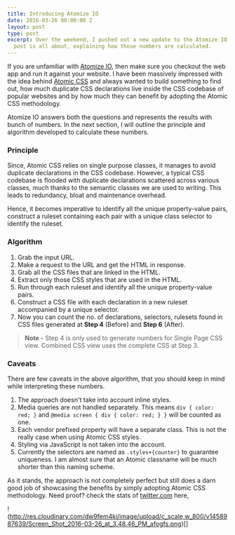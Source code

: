 ```yaml
---
title: Introducing Atomize IO
date: 2016-03-26 00:00:00 Z
layout: post
type: post
excerpt: Over the weekend, I pushed out a new update to the Atomize IO app and this
  post is all about, explaining how those numbers are calculated.
---
```


If you are unfamiliar with [Atomize IO](https://atomize-io.herokuapp.com/), then make sure you checkout the web app
and run it against your website. I have been massively impressed with the idea behind [Atomic CSS](http://acss.io/)
and always wanted to build something to find out, how much duplicate CSS declarations
live inside the CSS codebase of popular websites and by how much they can benefit by adopting the Atomic CSS methodology.

<!-- more -->
Atomize IO answers both the questions and represents the results with bunch of numbers.
In the next section, I will outline the principle and algorithm developed to calculate these numbers.
### Principle

Since, Atomic CSS relies on single purpose classes, it manages to avoid duplicate
declarations in the CSS codebase. However, a typical CSS codebase is flooded with
duplicate declarations scattered across various classes, much thanks to the semantic
classes we are used to writing. This leads to redundancy, bloat and maintenance overhead.  

Hence, it becomes imperative to identify all the unique property-value pairs,
construct a ruleset containing each pair with a unique class selector to identify the ruleset.

### Algorithm

1. Grab the input URL.  
2. Make a request to the URL and get the HTML in response.
3. Grab all the CSS files that are linked in the HTML.  
4. Extract only those CSS styles that are used in the HTML.
5. Run through each ruleset and identify all the unique property-value pairs.
6. Construct a CSS file with each declaration in a new ruleset accompanied by a unique selector.
7. Now you can count the no. of declarations, selectors, rulesets found in CSS files
generated at **Step 4** (Before) and **Step 6** (After).

> **Note -** Step 4 is only used to generate numbers for Single Page CSS view. Combined
CSS view uses the complete CSS at Step 3.

### Caveats

There are few caveats in the above algorithm, that you should keep in mind while
interpreting these numbers.  

1. The approach doesn't take into account inline styles.  
2. Media queries are not handled separately. This means `div { color: red; }` and `@media screen { div { color: red; } }` will be counted as one.
3. Each vendor prefixed property will have a separate class. This is not the really case when using Atomic CSS styles.
4. Styling via JavaScript is not taken into the account.
5. Currently the selectors are named as `.styles+{counter}` to guarantee uniqueness. I am almost sure that an Atomic classname will be much shorter than this naming scheme.

As it stands, the approach is not completely perfect but still does a darn good
job of showcasing the benefits by simply adopting Atomic CSS methodology.
Need proof? check the stats of [twitter.com](https://atomize-io.herokuapp.com/twitter.com) here,

!(http://res.cloudinary.com/dw9fem4ki/image/upload/c_scale,w_800/v1458987639/Screen_Shot_2016-03-26_at_3.48.46_PM_afogfs.png)[]
